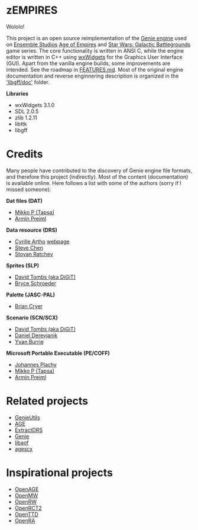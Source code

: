 # zEMPIRES
Wololo!

This project is an open source reimplementation of the [Genie engine](https://en.wikipedia.org/wiki/Genie_Engine) used on [Ensemble Studios](http://www.ensemblestudios.com/) [Age of Empires](https://en.wikipedia.org/wiki/Age_of_Empires_(video_game)) and [Star Wars: Galactic Battlegrounds](https://en.wikipedia.org/wiki/Star_Wars:_Galactic_Battlegrounds) game series. The core functionality is written in ANSI C, while the engine editor is written in C++ using [wxWidgets](https://www.wxwidgets.org/) for the Graphics User Interface (GUI). Apart from the vanilla engine builds, some improvements are intended. See the roadmap in [FEATURES.md](FEATURES.md). Most of the original engine documentation and reverse enginnering description is organized in the ['libgff/doc'](src/libgff/doc/) folder.

**Libraries**

- wxWidgets 3.1.0
- SDL 2.0.5
- zlib 1.2.11
- libttk
- libgff

# Credits

Many people have contributed to the discovery of Genie engine file formats, and therefore this project (indirectly). Most of the content (documentation) is available online. Here follows a list with some of the authors (sorry if I missed someone):

**Dat files (DAT)**

* [Mikko P (Tapsa)](https://github.com/Tapsa)
* [Armin Preiml](https://github.com/apreiml)

**Data resource (DRS)**

* [Cyrille Artho](telcontar@mordor.ch) [webpage](http://artho.com/age/index.html)
* [Steve Chen](slchen@qte.net)
* [Stoyan Ratchev](sratchev@mail.techno-link.com)

**Sprites (SLP)**

* [David Tombs (aka DiGiT)](http://sporadicspec.blogspot.com/)
* [Bryce Schroeder](bryce@lanset.com)

**Palette (JASC-PAL)**

* [Brian Cryer](brian@cryer.co.uk)

**Scenario (SCN/SCX)**

* [David Tombs (aka DiGiT)](http://sporadicspec.blogspot.com/)
* [Daniel Derevjanik](http://www.st.fmph.uniba.sk/~derevjanik7/)
* [Yvan Burrie](https://github.com/yvan-burrie)

**Microsoft Portable Executable (PE/COFF)**

* [Johannes Plachy](jplachy@jps.at)
* [Mikko P (Tapsa)](https://github.com/Tapsa)
* [Armin Preiml](https://github.com/apreiml)

# Related projects

- [GenieUtils](https://github.com/Tapsa/genieutils)
- [AGE](https://github.com/Tapsa/AGE)
- [ExtractDRS](https://github.com/LordAro/ExtractDRS)
- [Genie](https://github.com/fredreichbier/genie)
- [libaof](https://github.com/chrisforbes/libaof)
- [agescx](https://github.com/dderevjanik/agescx)

# Inspirational projects

- [OpenAGE](https://github.com/SFTtech/openage)
- [OpenMW](https://github.com/OpenMW/openmw)
- [OpenRW](https://github.com/rwengine/openrw)
- [OpenRCT2](https://github.com/OpenRCT2/OpenRCT2)
- [OpenTTD](https://github.com/OpenTTD/OpenTTD)
- [OpenRA](https://github.com/OpenRA/OpenRA)
